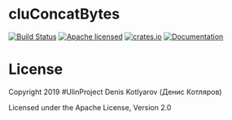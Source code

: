 # cluConcatBytes
[![Build Status](https://travis-ci.org/clucompany/cluConcatBytes.svg?branch=master)](https://travis-ci.org/clucompany/cluConcatBytes)
[![Apache licensed](https://img.shields.io/badge/license-Apache%202.0-blue.svg)](./LICENSE)
[![crates.io](http://meritbadge.herokuapp.com/cluConcatBytes)](https://crates.io/crates/cluConcatBytes)
[![Documentation](https://docs.rs/cluConcatBytes/badge.svg)](https://docs.rs/cluConcatBytes)


# License

Copyright 2019 #UlinProject Denis Kotlyarov (Денис Котляров)

Licensed under the Apache License, Version 2.0
